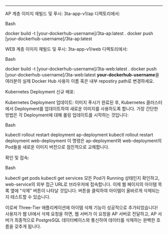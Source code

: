 

---

AP 계층 이미지 재빌드 및 푸시:
3ta-app-v1/ap 디렉토리에서:

Bash

docker build -t [your-dockerhub-username]/3ta-ap:latest .
docker push [your-dockerhub-username]/3ta-ap:latest

WEB 계층 이미지 재빌드 및 푸시:
3ta-app-v1/web 디렉토리에서:

Bash

docker build -t [your-dockerhub-username]/3ta-web:latest .
docker push [your-dockerhub-username]/3ta-web:latest
**your-dockerhub-username**을 여러분의 실제 Docker Hub 사용자 이름 혹은 내부 repostiry path로 변경하세요.

Kubernetes Deployment 신규 배포:


Kubernetes Deployment 업데이트:
이미지 푸시가 완료된 후, Kubernetes 클러스터에서 Deployment를 업데이트하여 새로운 이미지를 사용하도록 합니다. 가장 간단한 방법은 각 Deployment에 대해 롤링 업데이트를 시작하는 것입니다:

Bash

kubectl rollout restart deployment ap-deployment
kubectl rollout restart deployment web-deployment
이 명령은 ap-deployment와 web-deployment의 Pod들을 새로운 이미지 버전으로 점진적으로 교체합니다.

확인 및 접속:

Bash

kubectl get pods
kubectl get services
모든 Pod가 Running 상태인지 확인하고, web-service의 외부 접근 URL로 브라우저에 접속합니다. 이제 웹 페이지의 아이템 목록 옆에 "삭제" 버튼이 나타날 것입니다. 버튼을 클릭하여 아이템이 올바르게 삭제되는지 테스트할 수 있습니다.

이로써 Three-Tier 애플리케이션에 아이템 삭제 기능이 성공적으로 추가되었습니다! 사용자가 웹 UI에서 삭제 요청을 하면, 웹 서버가 이 요청을 AP 서버로 전달하고, AP 서버가 최종적으로 PostgreSQL 데이터베이스와 통신하여 데이터를 삭제하는 완벽한 흐름을 갖추게 됩니다.
